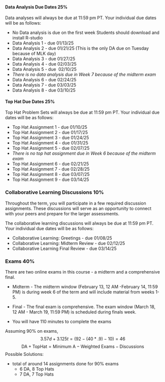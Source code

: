 #### Data Analysis Due Dates 25%

Data analyses will always be due at 11:59 pm PT. Your individual due dates will be as follows:

- No Data analysis is due on the first week Students should download and install R-studio
- Data Analysis 1 - due 01/13/25
- Data Analysis 2 - due 01/21/25 (This is the only DA due on Tuesday because of MLK day)
- Data Analysis 3 - due 01/27/25
- Data Analysis 4 - due 02/03/25
- Data Analysis 5 - due  02/10/25
- _There is no data analysis due in Week 7 because of the midterm exam_ 
- Data Analysis 6 - due 02/24/25
- Data Analysis 7 - due 03/03/25
- Data Analysis 8 - due 03/10/25


#### Top Hat Due Dates 25%

Top Hat Problem Sets will always be due at 11:59 pm PT. Your individual due dates will be as follows:

- Top Hat Assignment 1 - due 01/10/25
- Top Hat Assignment 2 - due 01/17/25
- Top Hat Assignment 3 - due 01/24/25
- Top Hat Assignment 4 - due 01/31/25
- Top Hat Assignment 5 - due 02/07/25
- _There is no top hat assignment due in Week 6 because of the midterm exam_
- Top Hat Assignment 6 - due 02/21/25
- Top Hat Assignment 7 - due 02/28/25
- Top Hat Assignment 8 - due 03/07/25 
- Top Hat Assignment 9 - due 03/14/25


### Collaborative Learning Discussions 10%

Throughout the term, you will participate in a few required discussion assignments. These discussions will serve as an opportunity to connect with your peers and prepare for the larger assessments. 

The collaborative learning discussions will always be due at 11:59 pm PT. Your individual due dates will be as follows:

- Collaborative Learning: Greetings - due 01/08/25
- Collaborative Learning: Midterm Review - due 02/12/25
- Collaborative Learning Final Review - due 03/14/25


### Exams 40%

There are two online exams in this course - a midterm and a comprehensive final. 

- Midterm - The midterm window (February 13, 12 AM -February 14, 11:59 PM) is during week 6 of the term and will include material from weeks 1-5. 
    
- Final - The final exam is comprehensive. The exam window (March 18, 12 AM - March 19, 11:59 PM) is scheduled during finals week.
    
- You will have 110 minutes to complete the exams

Assuming 90% on exams, $$3.57d+3.125t=(92-(40*.9)-10)=46$$
$$\text{DA} + \text{TopHat} = \text{Minimum A} - \text{Weighted Exams} - \text{Discussions}$$
Possible Solutions:
- total of around 14 assignments done for 90% exams
	- 6 DA, 8 Top Hats
	- 7 DA, 7 Top Hats